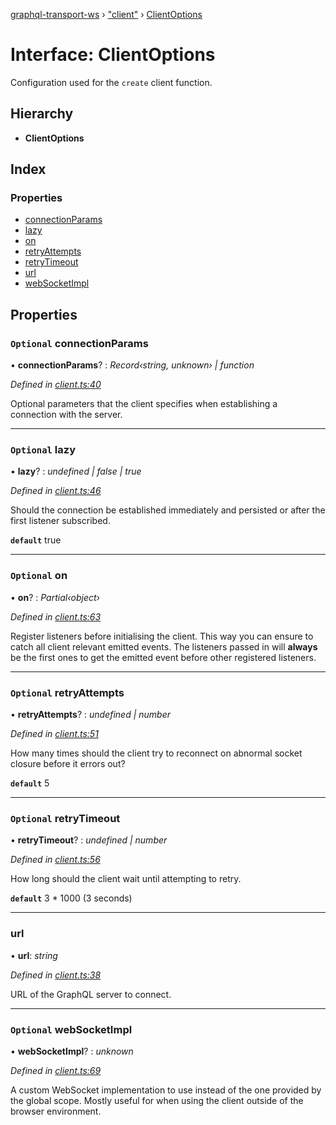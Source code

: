 [graphql-transport-ws](../README.md) › ["client"](../modules/_client_.md) › [ClientOptions](_client_.clientoptions.md)

# Interface: ClientOptions

Configuration used for the `create` client function.

## Hierarchy

* **ClientOptions**

## Index

### Properties

* [connectionParams](_client_.clientoptions.md#optional-connectionparams)
* [lazy](_client_.clientoptions.md#optional-lazy)
* [on](_client_.clientoptions.md#optional-on)
* [retryAttempts](_client_.clientoptions.md#optional-retryattempts)
* [retryTimeout](_client_.clientoptions.md#optional-retrytimeout)
* [url](_client_.clientoptions.md#url)
* [webSocketImpl](_client_.clientoptions.md#optional-websocketimpl)

## Properties

### `Optional` connectionParams

• **connectionParams**? : *Record‹string, unknown› | function*

*Defined in [client.ts:40](https://github.com/enisdenjo/graphql-transport-ws/blob/1515fe2/src/client.ts#L40)*

Optional parameters that the client specifies when establishing a connection with the server.

___

### `Optional` lazy

• **lazy**? : *undefined | false | true*

*Defined in [client.ts:46](https://github.com/enisdenjo/graphql-transport-ws/blob/1515fe2/src/client.ts#L46)*

Should the connection be established immediately and persisted
or after the first listener subscribed.

**`default`** true

___

### `Optional` on

• **on**? : *Partial‹object›*

*Defined in [client.ts:63](https://github.com/enisdenjo/graphql-transport-ws/blob/1515fe2/src/client.ts#L63)*

Register listeners before initialising the client. This way
you can ensure to catch all client relevant emitted events.
The listeners passed in will **always** be the first ones
to get the emitted event before other registered listeners.

___

### `Optional` retryAttempts

• **retryAttempts**? : *undefined | number*

*Defined in [client.ts:51](https://github.com/enisdenjo/graphql-transport-ws/blob/1515fe2/src/client.ts#L51)*

How many times should the client try to reconnect on abnormal socket closure before it errors out?

**`default`** 5

___

### `Optional` retryTimeout

• **retryTimeout**? : *undefined | number*

*Defined in [client.ts:56](https://github.com/enisdenjo/graphql-transport-ws/blob/1515fe2/src/client.ts#L56)*

How long should the client wait until attempting to retry.

**`default`** 3 * 1000 (3 seconds)

___

###  url

• **url**: *string*

*Defined in [client.ts:38](https://github.com/enisdenjo/graphql-transport-ws/blob/1515fe2/src/client.ts#L38)*

URL of the GraphQL server to connect.

___

### `Optional` webSocketImpl

• **webSocketImpl**? : *unknown*

*Defined in [client.ts:69](https://github.com/enisdenjo/graphql-transport-ws/blob/1515fe2/src/client.ts#L69)*

A custom WebSocket implementation to use instead of the
one provided by the global scope. Mostly useful for when
using the client outside of the browser environment.
